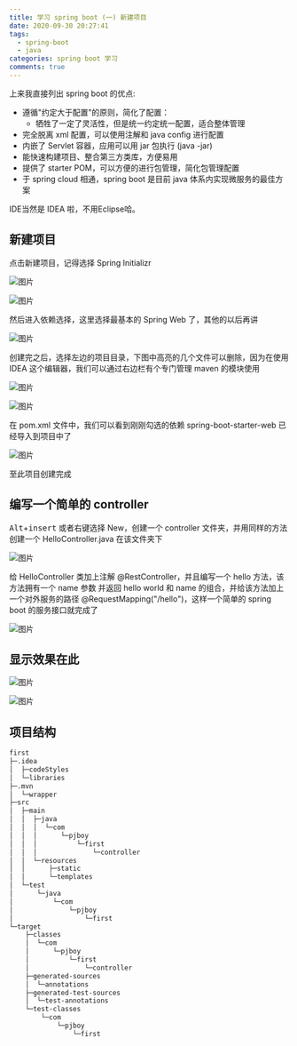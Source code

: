 ```yaml
---
title: 学习 spring boot (一) 新建项目
date: 2020-09-30 20:27:41
tags: 
  - spring-boot
  - java
categories: spring boot 学习
comments: true
---
```

上来我直接列出 spring boot 的优点:

* 遵循"约定大于配置"的原则，简化了配置：
  * 牺牲了一定了灵活性，但是统一约定统一配置，适合整体管理
* 完全脱离 xml 配置，可以使用注解和 java config 进行配置
* 内嵌了 Servlet 容器，应用可以用 jar 包执行 (java -jar)
* 能快速构建项目、整合第三方类库，方便易用
* 提供了 starter POM，可以方便的进行包管理，简化包管理配置
* 于 spring cloud 相通，spring boot 是目前 java 体系内实现微服务的最佳方案
<!-- more -->

IDE当然是 IDEA 啦，不用Eclipse哈。

## 新建项目

点击新建项目，记得选择 Spring Initializr

![图片](img1.png)

![图片](img2.png)

然后进入依赖选择，这里选择最基本的 Spring Web 了，其他的以后再讲

![图片](img3.png)

创建完之后，选择左边的项目目录，下图中高亮的几个文件可以删除，因为在使用 IDEA 这个编辑器，我们可以通过右边栏有个专门管理 maven 的模块使用

![图片](img4.png "可以删除的文件")

![图片](img5.png "maven 模块")

在 pom.xml 文件中，我们可以看到刚刚勾选的依赖 spring-boot-starter-web 已经导入到项目中了

![图片](img6.png "spring-boot-starter-web")

至此项目创建完成

## 编写一个简单的 controller

 <kbd>Alt</kbd>+<kbd>insert</kbd> 或者右键选择 New，创建一个 controller 文件夹，并用同样的方法创建一个 HelloController.java 在该文件夹下

![图片](img7.png "创建文件夹和文件")

给 HelloController 类加上注解 @RestController，并且编写一个 hello 方法，该方法拥有一个 name 参数 并返回 hello world 和 name 的组合，并给该方法加上一个对外服务的路径 @RequestMapping("/hello")，这样一个简单的 spring boot 的服务接口就完成了

![图片](img8.png "添加注解和方法")

## 显示效果在此

![图片](img9.png "效果")

![图片](img10.png "效果2")

## 项目结构

``` html
first
├─.idea
│  ├─codeStyles
│  └─libraries
├─.mvn
│  └─wrapper
├─src
│  ├─main
│  │  ├─java
│  │  │  └─com
│  │  │      └─pjboy
│  │  │          └─first
│  │  │              └─controller
│  │  └─resources
│  │      ├─static
│  │      └─templates
│  └─test
│      └─java
│          └─com
│              └─pjboy
│                  └─first
└─target
    ├─classes
    │  └─com
    │      └─pjboy
    │          └─first
    │              └─controller
    ├─generated-sources
    │  └─annotations
    ├─generated-test-sources
    │  └─test-annotations
    └─test-classes
        └─com
            └─pjboy
                └─first
```